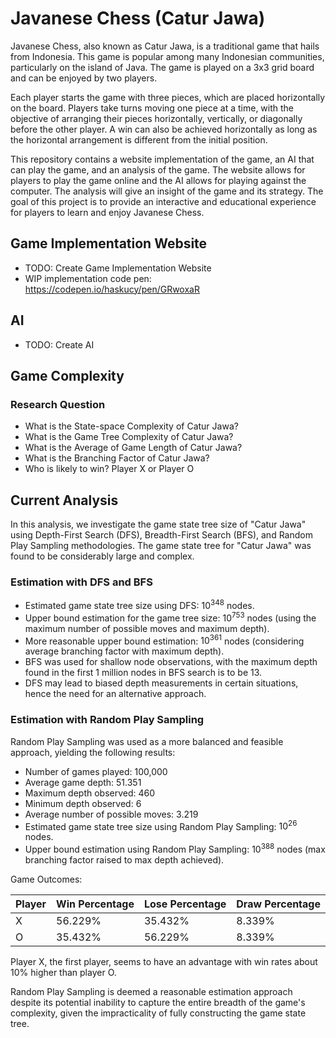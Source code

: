 # Javanese Chess (Catur Jawa)

Javanese Chess, also known as Catur Jawa, is a traditional game that hails from Indonesia. This game is popular among many Indonesian communities, particularly on the island of Java. The game is played on a 3x3 grid board and can be enjoyed by two players.

Each player starts the game with three pieces, which are placed horizontally on the board. Players take turns moving one piece at a time, with the objective of arranging their pieces horizontally, vertically, or diagonally before the other player. A win can also be achieved horizontally as long as the horizontal arrangement is different from the initial position.

This repository contains a website implementation of the game, an AI that can play the game, and an analysis of the game. The website allows for players to play the game online and the AI allows for playing against the computer. The analysis will give an insight of the game and its strategy. The goal of this project is to provide an interactive and educational experience for players to learn and enjoy Javanese Chess.

## Game Implementation Website
- TODO: Create Game Implementation Website
- WIP implementation code pen: https://codepen.io/haskucy/pen/GRwoxaR

## AI
- TODO: Create AI

## Game Complexity
### Research Question
- What is the State-space Complexity of Catur Jawa?
- What is the Game Tree Complexity of Catur Jawa?
- What is the Average of Game Length of Catur Jawa?
- What is the Branching Factor of Catur Jawa?
- Who is likely to win? Player X or Player O

## Current Analysis

In this analysis, we investigate the game state tree size of "Catur Jawa" using Depth-First Search (DFS), Breadth-First Search (BFS), and Random Play Sampling methodologies. The game state tree for "Catur Jawa" was found to be considerably large and complex.

### Estimation with DFS and BFS
- Estimated game state tree size using DFS: ${10}^{348}$ nodes.
- Upper bound estimation for the game tree size: ${10}^{753}$ nodes (using the maximum number of possible moves and maximum depth).
- More reasonable upper bound estimation: ${10}^{361}$ nodes (considering average branching factor with maximum depth).
- BFS was used for shallow node observations, with the maximum depth found in the first 1 million nodes in BFS search is to be 13.
- DFS may lead to biased depth measurements in certain situations, hence the need for an alternative approach.

### Estimation with Random Play Sampling
Random Play Sampling was used as a more balanced and feasible approach, yielding the following results:

- Number of games played: 100,000
- Average game depth: 51.351
- Maximum depth observed: 460
- Minimum depth observed: 6
- Average number of possible moves: 3.219
- Estimated game state tree size using Random Play Sampling: ${10}^{26}$ nodes.
- Upper bound estimation using Random Play Sampling: ${10}^{388}$ nodes (max branching factor raised to max depth achieved).

Game Outcomes:

| Player | Win Percentage | Lose Percentage | Draw Percentage |
|--------|----------------|-----------------|-----------------|
|   X    |    56.229%     |     35.432%     |     8.339%      |
|   O    |    35.432%     |     56.229%     |     8.339%      |

Player X, the first player, seems to have an advantage with win rates about 10% higher than player O.

Random Play Sampling is deemed a reasonable estimation approach despite its potential inability to capture the entire breadth of the game's complexity, given the impracticality of fully constructing the game state tree.

